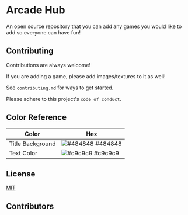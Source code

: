 
# Arcade Hub

An open source repository that you can add any games you would like to add so everyone can have fun!


## Contributing

Contributions are always welcome!

If you are adding a game, please add images/textures to it as well!

See `contributing.md` for ways to get started.

Please adhere to this project's `code of conduct`.

## Color Reference

| Color             | Hex                                                                |
| ----------------- | ------------------------------------------------------------------ |
| Title Background | ![#484848](https://via.placeholder.com/10/0a192f?text=+) #484848 |
| Text Color | ![#c9c9c9](https://via.placeholder.com/10/f8f8f8?text=+) #c9c9c9 |

## License

[MIT](https://choosealicense.com/licenses/mit/)


## Contributors

<!-- readme: contributors -start -->
<!-- readme: contributors -end -->

